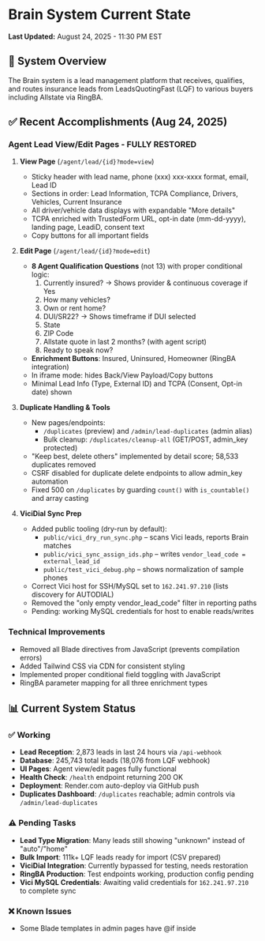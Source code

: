 # Brain System Current State
**Last Updated:** August 24, 2025 - 11:30 PM EST

## 🎯 System Overview
The Brain system is a lead management platform that receives, qualifies, and routes insurance leads from LeadsQuotingFast (LQF) to various buyers including Allstate via RingBA.

## ✅ Recent Accomplishments (Aug 24, 2025)

### Agent Lead View/Edit Pages - FULLY RESTORED
1. **View Page** (`/agent/lead/{id}?mode=view`)
   - Sticky header with lead name, phone (xxx) xxx-xxxx format, email, Lead ID
   - Sections in order: Lead Information, TCPA Compliance, Drivers, Vehicles, Current Insurance
   - All driver/vehicle data displays with expandable "More details"
   - TCPA enriched with TrustedForm URL, opt-in date (mm-dd-yyyy), landing page, LeadiD, consent text
   - Copy buttons for all important fields

2. **Edit Page** (`/agent/lead/{id}?mode=edit`)
   - **8 Agent Qualification Questions** (not 13) with proper conditional logic:
     1. Currently insured? → Shows provider & continuous coverage if Yes
     2. How many vehicles?
     3. Own or rent home?
     4. DUI/SR22? → Shows timeframe if DUI selected
     5. State
     6. ZIP Code
     7. Allstate quote in last 2 months? (with agent script)
     8. Ready to speak now?
   - **Enrichment Buttons**: Insured, Uninsured, Homeowner (RingBA integration)
   - In iframe mode: hides Back/View Payload/Copy buttons
   - Minimal Lead Info (Type, External ID) and TCPA (Consent, Opt-in date) shown

3. **Duplicate Handling & Tools**
   - New pages/endpoints:
     - `/duplicates` (preview) and `/admin/lead-duplicates` (admin alias)
     - Bulk cleanup: `/duplicates/cleanup-all` (GET/POST, admin_key protected)
   - "Keep best, delete others" implemented by detail score; 58,533 duplicates removed
   - CSRF disabled for duplicate delete endpoints to allow admin_key automation
   - Fixed 500 on `/duplicates` by guarding `count()` with `is_countable()` and array casting

4. **ViciDial Sync Prep**
   - Added public tooling (dry-run by default):
     - `public/vici_dry_run_sync.php` – scans Vici leads, reports Brain matches
     - `public/vici_sync_assign_ids.php` – writes `vendor_lead_code = external_lead_id`
     - `public/test_vici_debug.php` – shows normalization of sample phones
   - Correct Vici host for SSH/MySQL set to `162.241.97.210` (lists discovery for AUTODIAL)
   - Removed the "only empty vendor_lead_code" filter in reporting paths
   - Pending: working MySQL credentials for host to enable reads/writes

### Technical Improvements
- Removed all Blade directives from JavaScript (prevents compilation errors)
- Added Tailwind CSS via CDN for consistent styling
- Implemented proper conditional field toggling with JavaScript
- RingBA parameter mapping for all three enrichment types

## 📊 Current System Status

### ✅ Working
- **Lead Reception**: 2,873 leads in last 24 hours via `/api-webhook`
- **Database**: 245,743 total leads (18,076 from LQF webhook)
- **UI Pages**: Agent view/edit pages fully functional
- **Health Check**: `/health` endpoint returning 200 OK
- **Deployment**: Render.com auto-deploy via GitHub push
 - **Duplicates Dashboard**: `/duplicates` reachable; admin controls via `/admin/lead-duplicates`

### ⚠️ Pending Tasks
- **Lead Type Migration**: Many leads still showing "unknown" instead of "auto"/"home"
- **Bulk Import**: 111k+ LQF leads ready for import (CSV prepared)
- **ViciDial Integration**: Currently bypassed for testing, needs restoration
- **RingBA Production**: Test endpoints working, production config pending
 - **Vici MySQL Credentials**: Awaiting valid credentials for `162.241.97.210` to complete sync

### ❌ Known Issues
- Some Blade templates in admin pages have @if inside <script> tags (6 files)
- Duplicate route definitions need cleanup (70+ warnings)
- Direct property access without isset() checks in various views

## 🔄 Current Lead Flow

### Active Flow (Testing Mode)
```
LeadsQuotingFast → Brain (/api-webhook) → Database → Agent UI → RingBA Test → (Manual)
```

### Target Production Flow
```
LeadsQuotingFast → Brain → ViciDial → Agent Qualification → RingBA → Allstate API
```

## 🛠️ Key Components

### Endpoints
- `/api-webhook` - Primary webhook for LQF leads (WORKING)
- `/agent/lead/{id}` - Agent view/edit interface (WORKING)
- `/health` - Health check endpoint (WORKING)
- `/admin/allstate-testing` - Testing dashboard
- `/test/ringba-send/{id}` - RingBA test endpoints

### Database
- **Production**: PostgreSQL on Render (Ohio region)
- **Host**: dpg-d277kvk9c44c7388opg0-a.ohio-postgres.render.com
- **Database**: brain_production
- **Lead Count**: 245,743+

### Files Modified Today
- `resources/views/agent/lead-display.blade.php` - UI order, header address, TCPA, iframe hides
- `resources/views/layouts/app.blade.php` - Duplicates nav link
- `routes/web.php` - `/duplicates` routes, admin alias, guards and error handling
- `public/cleanup_duplicates.php` - Bulk duplicate cleanup (admin_key)
- `public/vici_dry_run_sync.php`, `public/vici_sync_assign_ids.php`, `public/test_vici_debug.php`

## 📝 Agent Qualification Questions (Current Implementation)

1. **Are you currently insured?**
   - If Yes → Current provider (dropdown)
   - If Yes → Continuous coverage duration

2. **How many cars need a quote?** (1-4+ vehicles)

3. **Do you own or rent your home?** (Own/Rent/Other)

4. **DUI or SR22?**
   - If DUI → How long ago? (Under 1 year/1-3 years/Over 3 years)

5. **State** (All US states)

6. **ZIP Code**

7. **Have you received an Allstate quote in last 2 months?**

8. **Ready to speak with an agent now?** (Yes/No/Maybe)

## 🔧 Debug Tools Available
```bash
php pre_deploy_check.php      # Pre-deployment validation
php check_recent_leads.php    # Monitor lead activity
php find_unbalanced_if.php    # Find Blade syntax issues
php clear_view_cache.php      # Clear compiled views
```

## 🚀 Deployment Process
```bash
# Make changes
git add -A
git commit -m "Description of changes"
git push origin main
# Wait 2-3 minutes for Render deployment
```

## 📋 Immediate Priorities
1. ✅ Fix Agent UI pages (COMPLETED)
2. ⬜ Migrate "unknown" lead types to proper values
3. ⬜ Import 111k bulk leads from LQF CSV
4. ⬜ Restore ViciDial integration
5. ⬜ Configure production RingBA endpoints
6. ⬜ Complete Allstate API integration

## 🔑 Critical Notes
- **External Lead ID Format**: 13-digit timestamp (e.g., 1755897534000)
- **Lead Types**: Should be "auto" or "home", not "unknown"
- **Blade Templates**: Never use @if/@endif inside <script> tags
- **Cache Clearing**: Required after Blade template changes
- **Iframe Mode**: Automatically hides navigation elements

---
*System actively receiving ~120 leads/hour from LeadsQuotingFast*